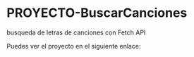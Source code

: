 # PROYECTO-BuscarCanciones

busqueda de letras de canciones con Fetch API

Puedes ver el proyecto en el siguiente enlace:

